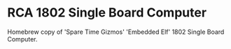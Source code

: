 # RCA 1802 Single Board Computer
Homebrew copy of 'Spare Time Gizmos' 'Embedded Elf' 1802 Single Board Computer.

